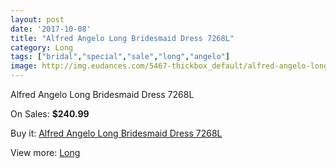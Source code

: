 ```yaml
---
layout: post
date: '2017-10-08'
title: "Alfred Angelo Long Bridesmaid Dress 7268L"
category: Long
tags: ["bridal","special","sale","long","angelo"]
image: http://img.eudances.com/5467-thickbox_default/alfred-angelo-long-bridesmaid-dress-7268l.jpg
---
```

Alfred Angelo Long Bridesmaid Dress 7268L

On Sales: **$240.99**
<a href="https://www.eudances.com/en/long/1875-alfred-angelo-long-bridesmaid-dress-7268l.html"><amp-img layout="responsive" width="600" height="600" src="//img.eudances.com/5467-thickbox_default/alfred-angelo-long-bridesmaid-dress-7268l.jpg" alt="Alfred Angelo Long Bridesmaid Dress 7268L 0" /></a>
<a href="https://www.eudances.com/en/long/1875-alfred-angelo-long-bridesmaid-dress-7268l.html"><amp-img layout="responsive" width="600" height="600" src="//img.eudances.com/5469-thickbox_default/alfred-angelo-long-bridesmaid-dress-7268l.jpg" alt="Alfred Angelo Long Bridesmaid Dress 7268L 1" /></a>
<a href="https://www.eudances.com/en/long/1875-alfred-angelo-long-bridesmaid-dress-7268l.html"><amp-img layout="responsive" width="600" height="600" src="//img.eudances.com/5468-thickbox_default/alfred-angelo-long-bridesmaid-dress-7268l.jpg" alt="Alfred Angelo Long Bridesmaid Dress 7268L 2" /></a>

Buy it: [Alfred Angelo Long Bridesmaid Dress 7268L](https://www.eudances.com/en/long/1875-alfred-angelo-long-bridesmaid-dress-7268l.html "Alfred Angelo Long Bridesmaid Dress 7268L")

View more: [Long](https://www.eudances.com/en/21-long "Long")